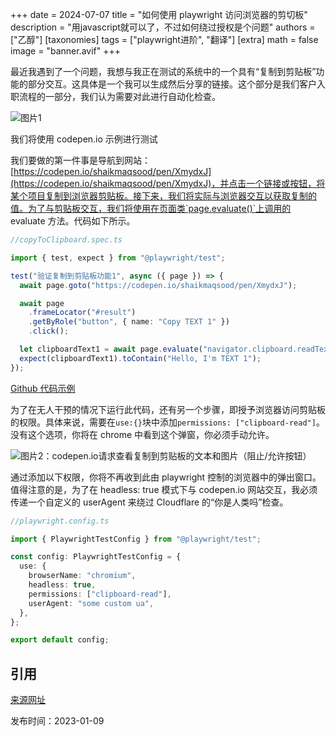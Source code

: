 +++
date = 2024-07-07
title = "如何使用 playwright 访问浏览器的剪切板"
description = "用javascript就可以了，不过如何绕过授权是个问题"
authors = ["乙醇"]
[taxonomies]
tags = ["playwright进阶", "翻译"]
[extra]
math = false
image = "banner.avif"
+++

最近我遇到了一个问题，我想与我正在测试的系统中的一个具有“复制到剪贴板”功能的部分交互。这具体是一个我可以生成然后分享的链接。这个部分是我们客户入职流程的一部分，我们认为需要对此进行自动化检查。

![图片1](https://playwrightsolutions.com/content/images/2023/01/image-1.png)

我们将使用 codepen.io 示例进行测试

我们要做的第一件事是导航到网站：[https://codepen.io/shaikmaqsood/pen/XmydxJ](https://codepen.io/shaikmaqsood/pen/XmydxJ)，并点击一个链接或按钮，将某个项目复制到浏览器剪贴板。接下来，我们将实际与浏览器交互以获取复制的值。为了与剪贴板交互，我们将使用在页面类`page.evaluate()`上调用的 evaluate 方法。代码如下所示。

```typescript
//copyToClipboard.spec.ts

import { test, expect } from "@playwright/test";

test("验证复制到剪贴板功能1", async ({ page }) => {
  await page.goto("https://codepen.io/shaikmaqsood/pen/XmydxJ");

  await page
    .frameLocator("#result")
    .getByRole("button", { name: "Copy TEXT 1" })
    .click();

  let clipboardText1 = await page.evaluate("navigator.clipboard.readText()");
  expect(clipboardText1).toContain("Hello, I'm TEXT 1");
});
```

[Github 代码示例](https://github.com/BMayhew/playwright-demo/blob/master/tests/ui/codepen/copyToClipboard.spec.ts)

为了在无人干预的情况下运行此代码，还有另一个步骤，即授予浏览器访问剪贴板的权限。具体来说，需要在`use:{}`块中添加`permissions: ["clipboard-read"]`。没有这个选项，你将在 chrome 中看到这个弹窗，你必须手动允许。

![图片2：codepen.io请求查看复制到剪贴板的文本和图片（阻止/允许按钮）](https://playwrightsolutions.com/content/images/2023/01/image.png)

通过添加以下权限，你将不再收到此由 playwright 控制的浏览器中的弹出窗口。值得注意的是，为了在 headless: true 模式下与 codepen.io 网站交互，我必须传递一个自定义的 userAgent 来绕过 Cloudflare 的“你是人类吗”检查。

```typescript
//playwright.config.ts

import { PlaywrightTestConfig } from "@playwright/test";

const config: PlaywrightTestConfig = {
  use: {
    browserName: "chromium",
    headless: true,
    permissions: ["clipboard-read"],
    userAgent: "some custom ua",
  },
};

export default config;
```

## 引用

[来源网址](https://playwrightsolutions.com/how-do-i-access-the-browser-clipboard-with-playwright/)

发布时间：2023-01-09
